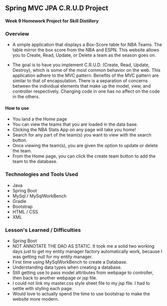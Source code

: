 ## Spring MVC JPA C.R.U.D Project

#### Week 9 Homework Project for Skill Distillery

### Overview

+ A simple application that displays a Box-Score table for NBA Teams. The table
mirror the box score from the NBA and ESPN. This website allows you to Create,
Read, Update, or Delete a team as the season goes on.

+ The goal is to have you implement C.R.U.D. (Create, Read, Update, Destroy), which is some of the most common behavior on the web. This application adhere to the MVC pattern. Benefits of the MVC pattern are similar to that of encapsulation. There is a separation of concerns between the individual elements that make up the model, view, and controller respectively. Changing code in one has no affect on the code in the others.

#### How to use

+ You land a the Home page
+ You can view the teams that you are loaded in the data base.
+ Clicking the NBA Stats App on any page will take you home!
+ Search for any part of the team(s) you want to view with the search button.
+ Once viewing the team(s), you are given the option to update or delete the team.
+ From the Home page, you can click the create team button to add the team to the database.

### Technologies and Tools Used

+ Java
+ Spring Boot
+ MySql / MySqlWorkBench
+ Gradle
+ Bootstrap
+ HTML / CSS
+ XML

### Lesson's Learned / Difficulties

+ Spring Boot
+ NOT ANNOTATE THE DAO AS STATIC. It took me a solid two working days just to
 get my entity manager factory automatically work, because I was getting null
 for my entity manager.
+ First time using MySqlWorkBench to create a Database.
+ Understanding data types when creating a database.
+ Still getting use to pass model attributes from webpage to controller,
  then back to another webpage or jsp file.
+ I could not link my master.css style sheet file to my jsp file. I had to settle
with styling each page.
+ Would love to actually spend the time to use bootstrap to make the website more modern.
